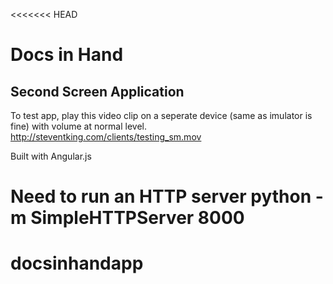 <<<<<<< HEAD
# Docs in Hand

## Second Screen Application


To test app, play this video clip on a seperate device (same as imulator is fine) with volume at normal level.
http://steventking.com/clients/testing_sm.mov

Built with Angular.js

Need to run an HTTP server
python -m SimpleHTTPServer 8000
=======
docsinhandapp
=============

